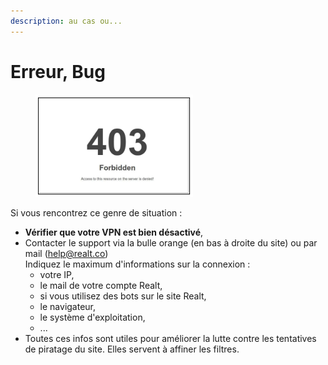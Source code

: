 ```yaml
---
description: au cas ou...
---
```


# Erreur, Bug

<figure><img src="../.gitbook/assets/image (118).png" alt=""><figcaption></figcaption></figure>

Si vous rencontrez ce genre de situation :

* **Vérifier que votre VPN est bien désactivé**,
* Contacter le support via la bulle orange (en bas à droite du site) ou par mail (help@realt.co)\
  Indiquez le maximum d'informations sur la connexion :
  * votre IP,
  * le mail de votre compte Realt,
  * si vous utilisez des bots sur le site Realt,
  * le navigateur,
  * le système d'exploitation,
  * ...
* Toutes ces infos sont utiles pour améliorer la lutte contre les tentatives de piratage du site. Elles servent à affiner les filtres.
